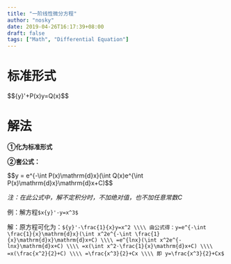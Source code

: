 ```yaml
---
title: "一阶线性微分方程"
author: "nosky"
date: 2019-04-26T16:17:39+08:00
draft: false
tags: ["Math", "Differential Equation"]
---
```


# 标准形式

<div>$${y}'+P(x)y=Q(x)$$</div>

# 解法

**①化为标准形式**

**②套公式：**

<div>$$y = e^{-\int P(x)\mathrm{d}x}(\int Q(x)e^{\int P(x)\mathrm{d}x}\mathrm{d}x+C)$$</div>

*注：在此公式中，解不定积分时，不加绝对值，也不加任意常数C*

例：解方程`$x{y}'-y=x^3$`

解：原方程可化为：`${y}'-\frac{1}{x}y=x^2 \\\\
                由公式得：y=e^{-\int \frac{1}{x}\mathrm{d}x}(\int x^2e^{-\int \frac{1}{x}\mathrm{d}x}\mathrm{d}x+C) \\\\
                =e^{lnx}(\int x^2e^{-lnx}\mathrm{d}x+C) \\\\
                =x(\int x^2·\frac{1}{x}\mathrm{d}x+C) \\\\
                =x(\frac{x^2}{2}+C) \\\\
                =\frac{x^3}{2}+Cx \\\\
                即 y=\frac{x^3}{2}+Cx$`

